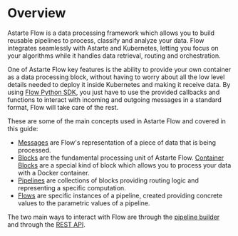 # Overview

Astarte Flow is a data processing framework which allows you to build reusable pipelines to process,
classify and analyze your data. Flow integrates seamlessly with Astarte and Kubernetes, letting you
focus on your algorithms while it handles data retrieval, routing and orchestration.

One of Astarte Flow key features is the ability to provide your own container as a data
processing block, without having to worry about all the low level details needed to deploy it inside
Kubernetes and making it receive data. By using [Flow Python
SDK](https://github.com/astarte-platform/astarte_flow_sdk_python), you just have to use the provided
callbacks and functions to interact with incoming and outgoing messages in a standard format, Flow
will take care of the rest.

These are some of the main concepts used in Astarte Flow and covered in this guide:

- [Messages](0002-flow-messages.html) are Flow's representation of a piece of data that is being
  processed.
- [Blocks]() are the fundamental processing unit of Astarte Flow. [Container Blocks]() are a special
  kind of block which allows you to process your data with a Docker container.
- [Pipelines]() are collections of blocks providing routing logic and representing a specific
  computation.
- [Flows]() are specific instances of a pipeline, created providing concrete values to the
  parametric values of a pipeline.

The two main ways to interact with Flow are through the [pipeline builder]() and through the [REST
API](api/index.html).
